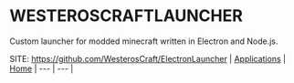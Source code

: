 # WESTEROSCRAFTLAUNCHER

 Custom launcher for modded minecraft written in Electron
 and Node.js.

 SITE: https://github.com/WesterosCraft/ElectronLauncher
 | [Applications](https://portable-linux-apps.github.io/apps.html) | [Home](https://portable-linux-apps.github.io)
 | --- | --- |
